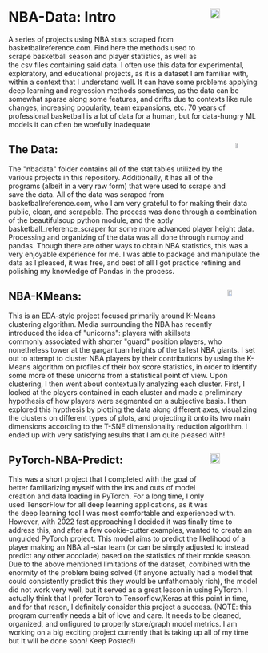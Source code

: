 # NBA-Data: Intro <img align="right" src="https://static-s.aa-cdn.net/img/amazon/30600000151889/05c429ffa0a860ed80ca04c1a6724faf?v=1" style="width: 20%; height: auto;max-width: 120px;max-height: 100px">
A series of projects using NBA stats scraped from basketballreference.com. Find here the methods used to scrape basketball season and player statistics, as well as the csv files containing said data. I often use this data for experimental, exploratory, and educational projects, as it is a dataset I am familiar with, within a context that I understand well. It can have some problems applying deep learning and regression methods sometimes, as the data can be somewhat sparse along some features, and drifts due to contexts like rule changes, increasing popularity, team expansions, etc. 70 years of professional basketball is a lot of data for a human, but for data-hungry ML models it can often be woefully inadequate

## The Data: <img align="right" src="https://officialpsds.com/imageview/75/xz/75xzxq_large.png?1521316543" style="width: 10%; height: auto;max-width: 120px;max-height: 100px">
The "nbadata" folder contains all of the stat tables utilized by the various projects in this repository. Additionally, it has all of the programs (albeit in a very raw form) that were used to scrape and save the data. All of the data was scraped from basketballreference.com, who I am very grateful to for making their data public, clean, and scrapable. The process was done through a combination of the beautifulsoup python module, and the aptly basketball_reference_scraper for some more advanced player height data. Processing and organizing of the data was all done through numpy and pandas. Though there are other ways to obtain NBA statistics, this was a very enjoyable experience for me. I was able to package and manipulate the data as I pleased, it was free, and best of all I got practice refining and polishing my knowledge of Pandas in the process. 
## NBA-KMeans:  <img align="right" src="https://interactives.dallasnews.com/2019/every-shot-dirk-ever-took/images/_dirk-hero.png" style="width: 13%; height: auto;max-width: 120px;max-height: 100px">
This is an EDA-style project focused primarily around K-Means clustering algorithm. Media surrounding the NBA has recently introduced the idea of "unicorns": players with skillsets commonly associated with shorter "guard" position players, who nonetheless tower at the gargantuan heights of the tallest NBA giants. I set out to attempt to cluster NBA players by their contributions by using the K-Means algorithm on profiles of their box score statistics, in order to identify some more of these unicorns from a statistical point of view. Upon clustering, I then went about contextually analyzing each cluster. First, I looked at the players contained in each cluster and made a preliminary hypothesis of how players were segmented on a subjective basis. I then explored this hypthesis by plotting the data along different axes, visualizing the clusters on different types of plots, and projecting it onto its two main dimensions according to the T-SNE dimensionality reduction algorithm. I ended up with very satisfying results that I am quite pleased with!

## PyTorch-NBA-Predict: <img align="right" src="https://www.nba.com/stats/media/players/700/203954.png" style="width: 20%; height: auto;max-width: 120px;max-height: 100px">
This was a short project that I completed with the goal of better familiarizing myself with the ins and outs of model creation and data loading in PyTorch. For a long time, I only used TensorFlow for all deep learning applications, as it was the deep learning tool I was most comfortable and experienced with. However, with 2022 fast approaching I decided it was finally time to address this, and after a few cookie-cutter examples, wanted to create an unguided PyTorch project. This model aims to predict the likelihood of a player making an NBA all-star team (or can be simply adjusted to instead predict any other accolade) based on the statistics of their rookie season. Due to the above mentioned limitations of the dataset, combined with the enormity of the problem being solved (If anyone actually had a model that could consistently predict this they would be unfathomably rich), the model did not work very well, but it served as a great lesson in using PyTorch. I actually think that I prefer Torch to Tensorflow/Keras at this point in time, and for that reson, I definitely consider this project a success. (NOTE: this program currently needs a bit of love and care. It needs to be cleaned, organized, and onfigured to properly store/graph model metrics. I am working on a big exciting project currently that is taking up all of my time but It will be done soon! Keep Posted!)
